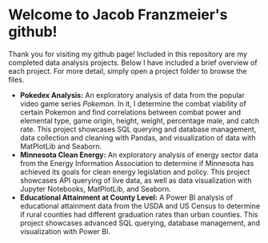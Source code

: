 # Welcome to Jacob Franzmeier's github!
Thank you for visiting my github page! Included in this repository are my completed data analysis projects. Below I have included a brief overview of each project. For more detail, simply open a project folder to browse the files.

- **Pokedex Analysis:** An exploratory analysis of data from the popular video game series *Pokemon*. In it, I determine the combat viability of certain Pokemon and find correlations between combat power and elemental type, game origin, height, weight, percentage male, and catch rate. This project showcases SQL querying and database management, data collection and cleaning with Pandas, and visualization of data with MatPlotLib and Seaborn.
- **Minnesota Clean Energy:** An exploratory analysis of energy sector data from the Energy Information Association to determine if Minnesota has achieved its goals for clean energy legislation and policy. This project showcases API querying of live data, as well as data visualization with Jupyter Notebooks, MatPlotLib, and Seaborn.
- **Educational Attainment at County Level:** A Power BI analysis of educational attainment data from the USDA and US Census to determine if rural counties had different graduation rates than urban counties. This project showcases advanced SQL querying, database management, and visualization with Power BI.
